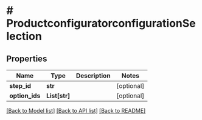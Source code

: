 # # ProductconfiguratorconfigurationSelection


## Properties 


Name | Type | Description | Notes
------------ | ------------- | ------------- | -------------
**step_id**| **str** |   | [optional]
**option_ids**| **List[str]** |   | [optional]


[[Back to Model list]](../../README.md#models) [[Back to API list]](../../README.md#endpoints) [[Back to README]](../../README.md)

